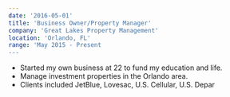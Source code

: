 ```yaml
---
date: '2016-05-01'
title: 'Business Owner/Property Manager'
company: 'Great Lakes Property Management'
location: 'Orlando, FL'
range: 'May 2015 - Present
---
```


- Started my own business at 22 to fund my education and life.
- Manage investment properties in the Orlando area.
- Clients included JetBlue, Lovesac, U.S. Cellular, U.S. Depar
